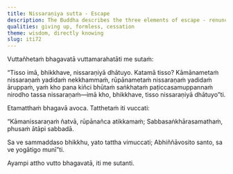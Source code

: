 ```yaml
---
title: Nissaraṇiya sutta - Escape
description: The Buddha describes the three elements of escape - renunciation, formless existence and cessation.
qualities: giving up, formless, cessation
theme: wisdom, directly knowing
slug: iti72
---
```


Vuttañhetaṁ bhagavatā vuttamarahatāti me sutaṁ:

“Tisso imā, bhikkhave, nissaraṇiyā dhātuyo. Katamā tisso? Kāmānametaṁ nissaraṇaṁ yadidaṁ nekkhammaṁ, rūpānametaṁ nissaraṇaṁ yadidaṁ āruppaṁ, yaṁ kho pana kiñci bhūtaṁ saṅkhataṁ paṭiccasamuppannaṁ nirodho tassa nissaraṇaṁ—imā kho, bhikkhave, tisso nissaraṇiyā dhātuyo”ti.

Etamatthaṁ bhagavā avoca. Tatthetaṁ iti vuccati:

“Kāmanissaraṇaṁ ñatvā,
rūpānañca atikkamaṁ;
Sabbasaṅkhārasamathaṁ,
phusaṁ ātāpi sabbadā.

Sa ve sammaddaso bhikkhu,
yato tattha vimuccati;
Abhiññāvosito santo,
sa ve yogātigo munī”ti.

Ayampi attho vutto bhagavatā, iti me sutanti.
